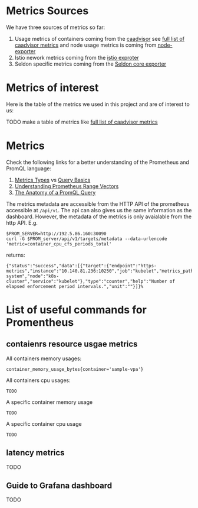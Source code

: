 # Metrics Sources

We have three sources of metrics so far:
1. Usage metrics of containers coming from the [caadvisor](https://github.com/google/cadvisor) see [full list of caadvisor metrics](https://github.com/google/cadvisor/blob/master/docs/storage/prometheus.md#prometheus-container-metrics) and node usage metrics is coming from [node-exporter](https://github.com/prometheus/node_exporter)
2. Istio nework metrics coming from the [istio exproter](https://istio.io/latest/docs/ops/integrations/prometheus/)
3. Seldon specific metrics coming from the [Seldon core exporter](https://docs.seldon.io/projects/seldon-core/en/latest/analytics/analytics.html)

# Metrics of interest
Here is the table of the metrics we used in this project and are of interest to us:

TODO make a table of metrics like [full list of caadvisor metrics](https://github.com/google/cadvisor/blob/master/docs/storage/prometheus.md#prometheus-container-metrics)

# Metrics
Check the following links for a better understanding of the Prometheus and PromQL language:
1. [Metrics Types](https://prometheus.io/docs/concepts/metric_types/) vs [Query Basics](https://prometheus.io/docs/prometheus/latest/querying/basics/#expression-language-data-types)
2. [Understanding Prometheus Range Vectors](https://satyanash.net/software/2021/01/04/understanding-prometheus-range-vectors.html#:~:text=Instant%20vectors%20have%20a%20single,on%20them%3B%20Range%20vectors%20cannot.)
3. [The Anatomy of a PromQL Query](https://promlabs.com/blog/2020/06/18/the-anatomy-of-a-promql-query)


The metrics metadata are accessible from the HTTP API of the prometheus accessible at `/api/v1`. The api can also gives us the same information as the dashboard. However, the metadata of the metrics is only avaialable from the http API. E.g.
```
$PROM_SERVER=http://192.5.86.160:30090
curl -G $PROM_server/api/v1/targets/metadata --data-urlencode 'metric=container_cpu_cfs_periods_total'
```
returns:
```
{"status":"success","data":[{"target":{"endpoint":"https-metrics","instance":"10.140.81.236:10250","job":"kubelet","metrics_path":"/metrics/cadvisor","namespace":"kube-system","node":"k8s-cluster","service":"kubelet"},"type":"counter","help":"Number of elapsed enforcement period intervals.","unit":""}]}%
```

# List of useful commands for Promentheus
## contaienrs resource usgae metrics

All containers memory usages:
```
container_memory_usage_bytes{container='sample-vpa'}
```
All containers cpu usages:
```
TODO
```
A specific container memory usage
```
TODO
```
A specific container cpu usage
```
TODO
```
## latency metrics
TODO

## Guide to Grafana dashboard
TODO
